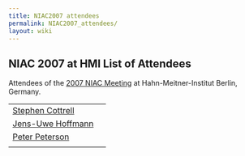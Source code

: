 ```yaml
---
title: NIAC2007 attendees
permalink: NIAC2007_attendees/
layout: wiki
---
```


NIAC 2007 at HMI List of Attendees
----------------------------------

Attendees of the [2007 NIAC Meeting](NIAC2007 "wikilink") at
Hahn-Meitner-Institut Berlin, Germany.

|                                                           |                                                            |
|-----------------------------------------------------------|------------------------------------------------------------|
| [Stephen Cottrell](User%3ASteve_Cottrell "wikilink")      | | Rutherford Appleton Laboratory, UK (Muon Representative) |
| [ Jens-Uwe Hoffmann](User%3AJens-Uwe_Hoffmann "wikilink") | | Hahn-Meitner-Institut Berlin, Germany                    |
| [Peter Peterson](User%3APeter_Peterson "wikilink")        | | Spallation Neutron Source, Oak Ridge National Laboratory |
||


